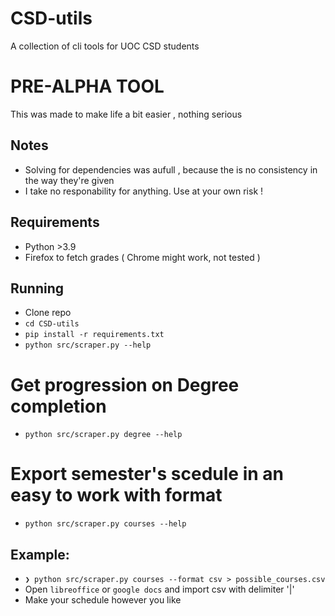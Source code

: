 # CSD-utils
A collection of cli tools for UOC CSD students

# PRE-ALPHA TOOL

This was made to make life a bit easier , nothing serious 
## Notes

+ Solving for dependencies was aufull , because the is no consistency in the way they're given
+ I take no responability for anything. Use at your own risk !

## Requirements

+ Python >3.9
+ Firefox to fetch grades ( Chrome might work, not tested )

## Running

+ Clone repo
+ `cd CSD-utils`
+ `pip install -r requirements.txt`
+ `python src/scraper.py --help`

# Get progression on Degree completion

+ `python src/scraper.py degree --help`
    
# Export semester's scedule in an easy to work with format

+ `python src/scraper.py courses --help`

## Example:

+ `❯ python src/scraper.py courses --format csv > possible_courses.csv`
+ Open `libreoffice` or `google docs` and import csv with delimiter '|'
+ Make your schedule however you like

